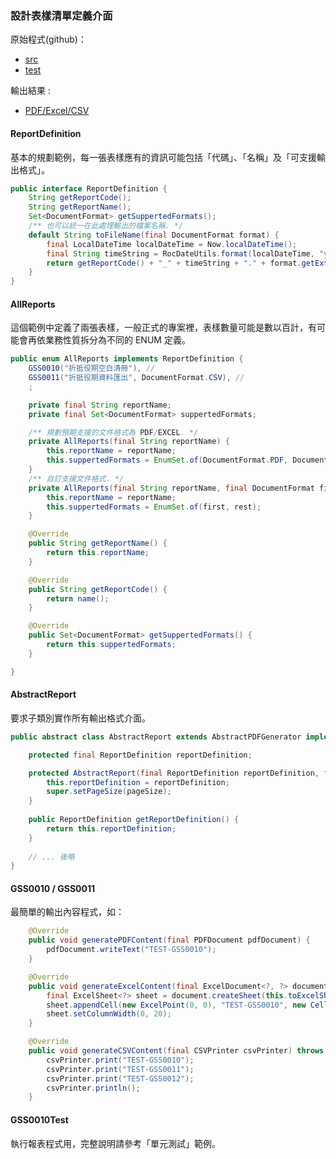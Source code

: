 ###  設計表樣清單定義介面


原始程式(github)：
  * [src](https://github.com/tcf625/ude-reports/tree/master/ude-report-sample/src/main/java/ude/report/sample/ch01)
  * [test](https://github.com/tcf625/ude-reports/tree/master/ude-report-sample/src/test/java/ude/report/sample/ch01)

輸出結果 : 
  * [PDF/Excel/CSV](https://github.com/tcf625/ude-reports/tree/master/sample-output/ch01)

#### ReportDefinition 

基本的規劃範例，每一張表樣應有的資訊可能包括「代碼」、「名稱」及「可支援輸出格式」。

``` java
public interface ReportDefinition {
    String getReportCode(); 
    String getReportName();
    Set<DocumentFormat> getSuppertedFormats();
    /** 也可以統一在此處理輸出的檔案名稱. */
    default String toFileName(final DocumentFormat format) {
        final LocalDateTime localDateTime = Now.localDateTime();
        final String timeString = RocDateUtils.format(localDateTime, "yyyMMddhms");
        return getReportCode() + "_" + timeString + "." + format.getExtFileName();
    }
}
```

####  AllReports

這個範例中定義了兩張表樣，一般正式的專案裡，表樣數量可能是數以百計，有可能會再依業務性質拆分為不同的 ENUM 定義。

``` java
public enum AllReports implements ReportDefinition {
    GSS0010("折抵役期空白清冊"), //
    GSS0011("折抵役期資料匯出", DocumentFormat.CSV), //
    ;

    private final String reportName;
    private final Set<DocumentFormat> suppertedFormats;

    /** 規劃預期支援的文件格式為 PDF/EXCEL. */
    private AllReports(final String reportName) {
        this.reportName = reportName;
        this.suppertedFormats = EnumSet.of(DocumentFormat.PDF, DocumentFormat.EXCEL);
    }
    /** 自訂支援文件格式. */ 
    private AllReports(final String reportName, final DocumentFormat first, final DocumentFormat... rest) {
        this.reportName = reportName;
        this.suppertedFormats = EnumSet.of(first, rest);
    }

    @Override
    public String getReportName() {
        return this.reportName;
    }

    @Override
    public String getReportCode() {
        return name();
    }

    @Override
    public Set<DocumentFormat> getSuppertedFormats() {
        return this.suppertedFormats;
    }

}
```

#### AbstractReport

要求子類別實作所有輸出格式介面。

``` java
public abstract class AbstractReport extends AbstractPDFGenerator implements ExcelGenerator, CSVGenerator {

    protected final ReportDefinition reportDefinition;

    protected AbstractReport(final ReportDefinition reportDefinition, final Rectangle pageSize) {
        this.reportDefinition = reportDefinition;
        super.setPageSize(pageSize);
    }
    
    public ReportDefinition getReportDefinition() {
        return this.reportDefinition;
    }
    
    // ... 後略
}
```

#### GSS0010 / GSS0011

最簡單的輸出內容程式，如：

``` java 
    @Override
    public void generatePDFContent(final PDFDocument pdfDocument) {
        pdfDocument.writeText("TEST-GSS0010");
    }

    @Override
    public void generateExcelContent(final ExcelDocument<?, ?> document) {
        final ExcelSheet<?> sheet = document.createSheet(this.toExcelSheetName());
        sheet.appendCell(new ExcelPoint(0, 0), "TEST-GSS0010", new CellFormat(Border.BOX));
        sheet.setColumnWidth(0, 20);
    }

    @Override
    public void generateCSVContent(final CSVPrinter csvPrinter) throws IOException {
        csvPrinter.print("TEST-GSS0010");
        csvPrinter.print("TEST-GSS0011");
        csvPrinter.print("TEST-GSS0012");
        csvPrinter.println();
    }
```

#### GSS0010Test

   執行報表程式用，完整說明請參考「單元測試」範例。










